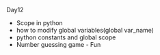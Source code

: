 Day12

- Scope in python
- how to modify global variables(global var_name)
- python constants and global scope
- Number guessing game - Fun